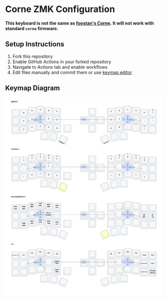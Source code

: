 # Corne ZMK Configuration

**This keyboard is not the same as [foostan's Corne](https://github.com/foostan/crkbd). It will not work with standard `corne` firmware.**

## Setup Instructions

1. Fork this repository
2. Enable GitHub Actions in your forked repository
3. Navigate to Actions tab and enable workflows
4. Edit files manually and commit them or use [keymap editor](https://nickcoutsos.github.io/keymap-editor/)

## Keymap Diagram

![Diagram of config/corne.keymap](keymap-drawer/corne.svg "generated by @caksoylar's Keymap Drawer")
